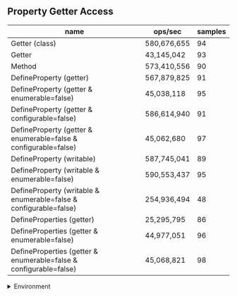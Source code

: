 ## Property Getter Access

|name|ops/sec|samples|
|-|-|-|
|Getter (class)|580,676,655|94|
|Getter|43,145,042|93|
|Method|573,410,556|90|
|DefineProperty (getter)|567,879,825|91|
|DefineProperty (getter & enumerable=false)|45,038,118|95|
|DefineProperty (getter & configurable=false)|586,614,940|91|
|DefineProperty (getter & enumerable=false & configurable=false)|45,062,680|97|
|DefineProperty (writable)|587,745,041|89|
|DefineProperty (writable & enumerable=false)|590,553,437|95|
|DefineProperty (writable & enumerable=false & configurable=false)|254,936,494|48|
|DefineProperties (getter)|25,295,795|86|
|DefineProperties (getter & enumerable=false)|44,977,051|96|
|DefineProperties (getter & enumerable=false & configurable=false)|45,068,821|98|


<details>
<summary>Environment</summary>

* __Machine:__ linux x64 | 2 vCPUs | 6.8GB Mem
* __Run:__ Tue Oct 24 2023 17:18:17 GMT+0000 (Coordinated Universal Time)
</details>

<!--
{"environment":{"platform":"linux","arch":"x64","cpus":2,"totalMemory":6.7597503662109375},"benchmarks":[{"name":"Getter (class)","opsSec":580676655.3954877,"samples":7},{"name":"Getter","opsSec":43145042.00112312,"samples":7},{"name":"Method","opsSec":573410556.3928417,"samples":6},{"name":"DefineProperty (getter)","opsSec":567879825.4339269,"samples":6},{"name":"DefineProperty (getter & enumerable=false)","opsSec":45038118.27400225,"samples":5},{"name":"DefineProperty (getter & configurable=false)","opsSec":586614939.9120469,"samples":6},{"name":"DefineProperty (getter & enumerable=false & configurable=false)","opsSec":45062679.6294818,"samples":6},{"name":"DefineProperty (writable)","opsSec":587745041.0694197,"samples":6},{"name":"DefineProperty (writable & enumerable=false)","opsSec":590553437.0029674,"samples":6},{"name":"DefineProperty (writable & enumerable=false & configurable=false)","opsSec":254936493.95055422,"samples":7},{"name":"DefineProperties (getter)","opsSec":25295794.545063715,"samples":6},{"name":"DefineProperties (getter & enumerable=false)","opsSec":44977050.80180999,"samples":5},{"name":"DefineProperties (getter & enumerable=false & configurable=false)","opsSec":45068820.74315682,"samples":5}]}-->
